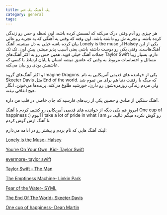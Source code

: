 ```yaml
---
title: یک آهنگ یک حس  
category: general
tags:  
---
```


هر چیزی رو آدم وقتی درک می‌کنه که لمسش کرده باشه، اون لحظه و حس رو زندگی کرده باشه. و تجربه ش رو داشته باشه. اون وقته که وقتی یه آهنگی که یه تجربه رو عالی بیان کرده باشه خیلی به دل میشینه. 
آهنگ Lonely is the muse از Halsey یکی از این آهنگ‌هاست. وقتی یکی رو دوست داشته باشی یعنی آسیب پذیر میشی پیش اون. تک تک جملات آهنگ خیلی قویه.
همین حس رو به اکثر آهنگ‌های Taylor Swift دارم. بسیار زیبا مسائل و احساسات مربوط به وقتی که عاشق میشه انسان یا پایان ارتباط با کسی که عاشقش بودی رو بیان می‌کنه.

و اکثر آهنگ‌های گروه Imagine Dragons.
یکی از خواننده های قدیمی آمریکایی به نام Skeeter Davis مثل End of the world. که میگه با رفتنت دنیا هم برای من تموم شد ولی مردم زندگی روزمره‌شون رو دارن، خورشید طلوع می‌کنه، پرنده‌ها می‌خونن. انگار هیچ اتفاقی نیفته. 

آهنگ سنگین از صادق و حصین یکی از رپ‌های فارسیه که جای خاصی در قلب من داره. 

امروز هم یکی دیگه از خواننده های قدیمی آمریکایی رو کشف کردم با آهنگ One cup of happiness :) 
آلبوم I take a lot of pride in what I am رو گوش نکرده میگم عالیه. دو تا آهنگ ازش گوش کردم.


لینک آهنگ هایی که نام بردم و بیشتر رو در ادامه می‌ذارم:


[Lonely is the Muse- Halsey](https://youtu.be/tqgqz2vPUS4?si=DsSTYc67kpolf0Sr)  

[You're On Your Own, Kid- Taylor Swift](https://youtu.be/7Gbg6Z70J7E?si=Qn4dQzPOhUtMTuFx)  

[evermore- taylor swift](https://youtu.be/EXLgZZE072g?si=C33stTWwmUo8h4dz)  

[Taylor Swift - The Man](https://youtu.be/AqAJLh9wuZ0?si=szBt6t1PQvyX6P0M)  

[The Emptiness Machine- Linkin Park](https://youtu.be/SRXH9AbT280?si=-mbg5lsb6-ix1SvA)  

[Fear of the Water- SYML](https://youtu.be/-T4THwne8IE?si=-LiBVNATMh2KYsYd)  

[The End Of The World- Skeeter Davis](https://youtu.be/DsY_kocbWaM?si=BgHCw0qgqUT2eEx3)  

[One cup of happiness- Dean Martin](https://youtu.be/z-my2vYMOVQ?si=mq6i_mznoHQNwlg1)  

